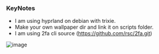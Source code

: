 ### KeyNotes
- I am using hyprland on debian with trixie.
- Make your own wallpaper dir and link it on scripts folder.
- I am using 2fa cli source (https://github.com/rsc/2fa.git)


![image](https://github.com/user-attachments/assets/57ed3a7e-c882-497a-8580-21348b56d877)
